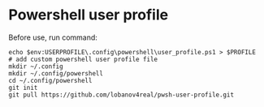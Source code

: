 # Powershell user profile  
Before use, run command:  
```
echo $env:USERPROFILE\.config\powershell\user_profile.ps1 > $PROFILE   # add custom powershell user profile file  
mkdir ~/.config 
mkdir ~/.config/powershell
cd ~/.config/powershell
git init
git pull https://github.com/lobanov4real/pwsh-user-profile.git  
```
